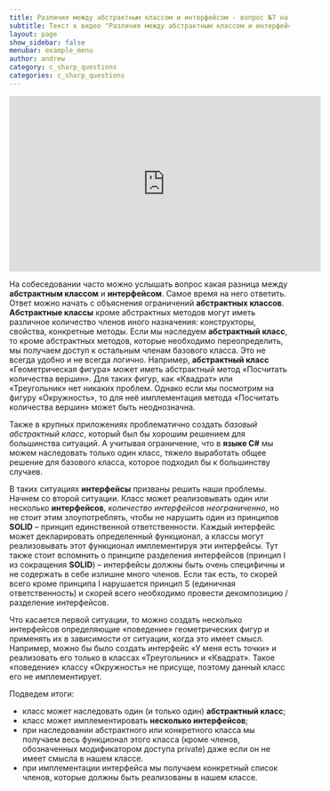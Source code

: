 ```yaml
---
title: Различия между абстрактным классом и интерфейсом - вопрос №7 на собеседование C# / .NET
subtitle: Текст к видео "Различия между абстрактным классом и интерфейсом" на канале YouTube
layout: page
show_sidebar: false
menubar: example_menu
author: andrew
category: c_sharp_questions
categories: c_sharp_questions
---
```


<center>
<iframe width="560" height="315" src="https://www.youtube.com/embed/X4HrvGR1FNQ"  
frameborder="0" allow="accelerometer; autoplay; 
encrypted-media; gyroscope; picture-in-picture" allowfullscreen></iframe>
</center>

На собеседовании часто можно услышать вопрос какая разница между **абстрактным классом** и **интерфейсом**. Самое время на него ответить. Ответ можно начать с объяснения ограничений
 **абстрактных классов**. **Абстрактные классы** кроме абстрактных методов могут иметь различное количество членов иного назначения: конструкторы, свойства, конкретные методы. 
 Если мы наследуем **абстрактный класс**, то кроме абстрактных методов, которые необходимо переопределить, мы получаем доступ к остальным членам базового класса. Это не всегда 
 удобно и не всегда логично. Например, **абстрактный класс** «Геометрическая фигура» может иметь абстрактный метод «Посчитать количества вершин». Для таких фигур, как «Квадрат» 
 или «Треугольник» нет никаких проблем. Однако если мы посмотрим на фигуру «Окружность», то для неё имплементация метода «Посчитать количества вершин» может быть неоднозначна.
 
Также в крупных приложениях проблематично создать *базовый абстрактный класс*, который был бы хорошим решением для большинства ситуаций. А учитывая ограничение, что в **языке C#** 
мы можем наследовать только один класс, тяжело выработать общее решение для базового класса, которое подходил бы к большинству случаев.

В таких ситуациях **интерфейсы** призваны решить наши проблемы. Начнем со второй ситуации. Класс может реализовывать один или несколько **интерфейсов**, *количество интерфейсов неограниченно*, 
но не стоит этим злоупотреблять, чтобы не нарушить один из принципов **SOLID** – принцип единственной ответственности. Каждый интерфейс может декларировать определенный функционал, 
а классы могут реализовывать этот функционал имплементируя эти интерфейсы. Тут также стоит вспомнить о принципе разделения интерфейсов (принцип I из сокращения **SOLID**) – 
интерфейсы должны быть очень специфичны и не содержать в себе излишне много членов. Если так есть, то скорей всего кроме принципа I нарушается принцип S (единичная ответственность) 
и скорей всего необходимо провести декомпозицию / разделение интерфейсов.

Что касается первой ситуации, то можно создать несколько интерфейсов определяющие «поведение» геометрических фигур и применять их в зависимости от ситуации, когда это имеет смысл. 
Например, можно бы было создать интерфейс «У меня есть точки» и реализовать его только в классах «Треугольник» и «Квадрат». Такое «поведение» классу «Окружность» не присуще, поэтому 
данный класс его не имплементирует.

Подведем итоги:
 -	класс может наследовать один (и только один) **абстрактный класс**;
 -	класс может имплементировать **несколько интерфейсов**;
 -	при наследовании абстрактного или конкретного класса мы получаем весь функционал этого класса (кроме членов, обозначенных модификатором доступа private) даже если он не имеет смысла в нашем классе.
 -	при имплементации интерфейса мы получаем конкретный список членов, которые должны быть реализованы в нашем классе.
